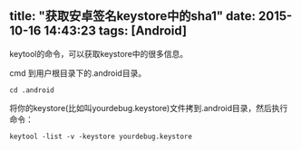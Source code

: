 title: "获取安卓签名keystore中的sha1"
date: 2015-10-16 14:43:23
tags: [Android]
---


keytool的命令，可以获取keystore中的很多信息。

cmd 到用户根目录下的.android目录。

    cd .android
    
将你的keystore(比如叫yourdebug.keystore)文件拷到.android目录，然后执行命令：

    keytool -list -v -keystore yourdebug.keystore
    
    
    
    
